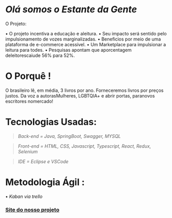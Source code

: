 # *Olá somos o Estante da Gente*

O Projeto:

• O projeto incentiva a educação e aleitura.
• Seu impacto será sentido pelo impulsionamento de vozes marginalizadas.
• Beneficios por meio de uma plataforma de e-commerce acessível. 
• Um Marketplace para impulsionar a leitura para todes.
• Pesquisas apontam que aporcentagem deleitorescaiude 56% para 52%.

# O Porquê !

O brasileiro lê, em média, 3 livros por ano.
Forneceremos livros por preços justos.
Da voz a autorasMulheres, LGBTQIA+ e abrir portas, paranovos escritores nomercado!


# Tecnologias Usadas:

> *Back-end = Java, SpringBoot, Swagger, MYSQL*

> *Front-end = HTML, CSS, Javascript, Typescript, React, Redux, Selenium*

> *IDE = Eclipse e VSCode*

# Metodologia Ágil : 

• *Kaban via trello*


### [Site do nosso projeto](https://estante-da-gente.vercel.app/login)
